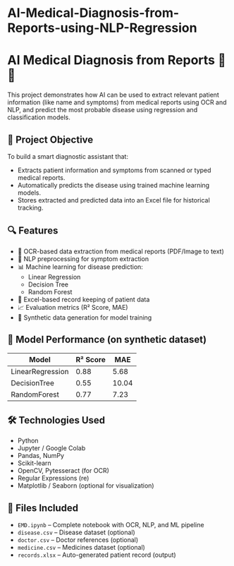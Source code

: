 # AI-Medical-Diagnosis-from-Reports-using-NLP-Regression

# AI Medical Diagnosis from Reports 🧠📄

This project demonstrates how AI can be used to extract relevant patient information (like name and symptoms) from medical reports using OCR and NLP, and predict the most probable disease using regression and classification models.
 

## 📌 Project Objective

To build a smart diagnostic assistant that:
- Extracts patient information and symptoms from scanned or typed medical reports.
- Automatically predicts the disease using trained machine learning models.
- Stores extracted and predicted data into an Excel file for historical tracking.

 
## 🔍 Features

- 🧾 OCR-based data extraction from medical reports (PDF/Image to text)
- 🤖 NLP preprocessing for symptom extraction
- 📊 Machine learning for disease prediction:
  - Linear Regression
  - Decision Tree
  - Random Forest
- 📁 Excel-based record keeping of patient data
- 📈 Evaluation metrics (R² Score, MAE)
- 🧪 Synthetic data generation for model training

 

## 🧠 Model Performance (on synthetic dataset)

| Model           | R² Score | MAE    |
|----------------|----------|--------|
| LinearRegression | 0.88     | 5.68   |
| DecisionTree     | 0.55     | 10.04  |
| RandomForest     | 0.77     | 7.23   |
 

## 🛠️ Technologies Used

- Python
- Jupyter / Google Colab
- Pandas, NumPy
- Scikit-learn
- OpenCV, Pytesseract (for OCR)
- Regular Expressions (re)
- Matplotlib / Seaborn (optional for visualization)


## 📂 Files Included

- `EMD.ipynb` – Complete notebook with OCR, NLP, and ML pipeline
- `disease.csv` – Disease dataset (optional)
- `doctor.csv` – Doctor references (optional)
- `medicine.csv` – Medicines dataset (optional)
- `records.xlsx` – Auto-generated patient record (output)

 
